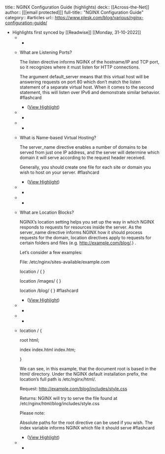 title:: NGINX Configuration Guide (highlights)
deck:: [[Across-the-Net]]
author:: [[[email protected]]]
full-title:: "NGINX Configuration Guide"
category:: #articles
url:: https://www.plesk.com/blog/various/nginx-configuration-guide/

- Highlights first synced by [[Readwise]] [[Monday, 31-10-2022]]
	- -
	- What are Listening Ports?
	  
	  The listen directive informs NGINX of the hostname/IP and TCP port, so it recognizes where it must listen for HTTP connections.
	  
	  The argument default_server means that this virtual host will be answering requests on port 80 which don’t match the listen statement of a separate virtual host. When it comes to the second statement, this will listen over IPv6 and demonstrate similar behavior. #flashcard
		- ([View Highlight](https://instapaper.com/read/1475675408/18542195))
	- -
	- -
	- What is Name-based Virtual Hosting?
	  
	  The server_name directive enables a number of domains to be served from just one IP address, and the server will determine which domain it will serve according to the request header received.
	  
	  Generally, you should create one file for each site or domain you wish to host on your server. #flashcard
		- ([View Highlight](https://instapaper.com/read/1475675408/18542220))
	- -
	- -
	- What are Location Blocks?
	  
	  NGINX’s location setting helps you set up the way in which NGINX responds to requests for resources inside the server. As the server_name directive informs NGINX how it should process requests for the domain, location directives apply to requests for certain folders and files (e.g. http://example.com/blog/.) .
	  
	  Let’s consider a few examples:
	  
	  File: /etc/nginx/sites-available/example.com
	  
	  location / { }
	  
	  location /images/ { }
	  
	  location /blog/ { } #flashcard
		- ([View Highlight](https://instapaper.com/read/1475675408/18542242))
	- -
	- -
	- location / {
	  
	  root html;
	  
	  index index.html index.htm;
	  
	  }
	  
	  We can see, in this example, that the document root is based in the html/ directory. Under the NGINX default installation prefix, the location’s full path is /etc/nginx/html/.
	  
	  Request: http://example.com/blog/includes/style.css
	  
	  Returns: NGINX will try to serve the file found at /etc/nginx/html/blog/includes/style.css
	  
	  Please note:
	  
	  Absolute paths for the root directive can be used if you wish. The index variable informs NGINX which file it should serve #flashcard
		- ([View Highlight](https://instapaper.com/read/1475675408/18542310))
	- -